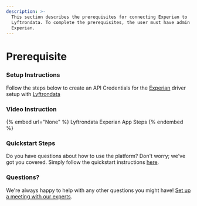 ```yaml
---
description: >-
  This section describes the prerequisites for connecting Experian to
  Lyftrondata. To complete the prerequisites, the user must have admin access to
  Experian.
---
```


# Prerequisite

<mark style="color:blue;"></mark>

### Setup Instructions

Follow the steps below to create an API Credentials for the [Experian](None) driver setup with [Lyftrondata](https://www.lyftrondata.com)

### Video Instruction

{% embed url="None" %}
Lyftrondata Experian App Steps
{% endembed %}

### Quickstart Steps

Do you have questions about how to use the platform? Don't worry; we've got you covered. Simply follow the quickstart instructions [here](README.md).

### Questions? <a href="#questions" id="questions"></a>

We're always happy to help with any other questions you might have! [Set up a meeting with our experts](https://www.lyftrondata.com/book-a-meeting/).

